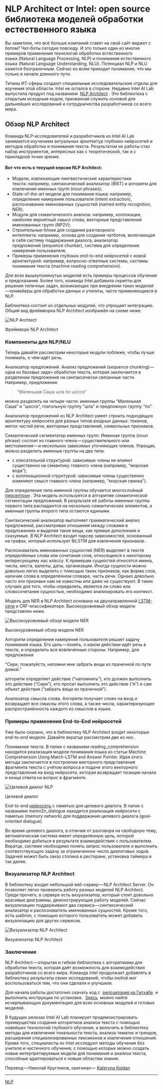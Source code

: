 # NLP Architect от Intel: open source библиотека моделей обработки естественного языка

Вы заметили, что всё больше компаний ставят на свой сайт виджет с ботом? Чат-боты сегодня повсюду. И это только один из многих примеров применения технологий обработки естественного языка (Natural Language Processing, NLP) и понимания естественного языка (Natural Language Understanding, NLU). Потенциал NLP и NLU кажется безграничным. Сейчас ко всем приходит понимание, что мы только в начале длинного пути.

Титаны ИТ-сферы создают специальные исследовательские отделы для изучения этой области. Intel не остался в стороне. Недавно Intel AI Lab выпустила продукт под названием  [NLP Architect](http://nlp_architect.nervanasys.com/) . Это библиотека с открытым исходным кодом, призванная служить основой для дальнейших исследований и сотрудничества разработчиков со всего мира.

## Обзор NLP Architect

Команда NLP-исследователей и разработчиков из Intel AI Lab занимается изучением актуальных архитектур глубоких нейросетей и методов обработки и понимания текста. Результатом их работы стал набор инструментов, интересных как с теоретической, так и с прикладной точки зрения.

#### Вот что есть в текущей версии NLP Architect:

*   Модели, извлекающие лингвистические характеристики текста: например, синтаксический анализатор (BIST) и алгоритм для извлечения именных групп (noun phrases);
*   State-of-the-art модели для понимания языка: например, определение намерения пользователя (intent extraction), распознавание именованных сущностей (named entity recognition, NER);
*   Модули для семантического анализа: например, коллокации, наиболее вероятный смысл слова, векторные представления именованных групп (NP2V);
*   Строительные блоки для создания разговорного интеллекта: например, основа для создания чатботов, включающая в себя систему поддержания диалога, анализатор предложений (sequence chunker), система для определения намерения пользователя;
*   Примеры применения глубоких end-to-end нейросетей с новой архитектурой: например, вопросно-ответные системы, системы понимания текста (machine reading comprehension).

Для всех вышеупомянутых моделей есть примеры процессов обучения и предсказания. Более того, команда Intel добавила скрипты для решения типичных задач, возникающих при внедрении таких моделей — конвейеры для обработки данных и утилиты, часто применяющиеся в NLP.

Библиотека состоит из отдельных модулей, что упрощает интеграцию. Общий вид фреймворка NLP Architect изображён на схеме ниже.

 ![NLP Archtect](/images/e98ef15df4950b319327fe710c5be6e2.png) 

Фреймворк NLP Architect

### Компоненты для NLP/NLU

Теперь давайте рассмотрим некоторые модули поближе, чтобы лучше понимать, о чём идёт речь.

Анализатор предложений. Анализ предложений (sequence chunking) — одна из базовых задач обработки текста, которая заключается в разделении предложения на синтаксически связанные части. Например, предложение

> “Маленькая Саша шла по шоссе”

можно разделить на четыре части: именные группы “Маленькая Саша” и “шоссе”, глагольную группу “шла” и предложную группу “по”.

Анализатор предложений из NLP Architect умеет строить подходящую архитектуру нейросети для разных типов входных данных: токенов, меток частей речи, векторных представлений, символьных признаков.

Семантический сегментатор именных групп. Именная группа (noun phrase) состоит из главного члена — существительного или местоимения — и нескольких зависимых уточняющих членов. Упрощая, можно разделить именные группы на два типа:

*   с описательной структурой: зависимые члены не влияют существенно на семантику главного члена (например, “морская вода”);
*   с коллокационной структурой: зависимые члены существенно изменяют смысл главного члена (например, “морская свинка”).

Для определения типа именной группы обучается многослойный [персептрон](https://neurohive.io/ru/osnovy-data-science/perseptron-rozenblatta-mashina-kotoraja-smogla-obuchatsja/ "персептрон") . Эта модель используется в алгоритме семантической сегментации предложений. В результате её работы именные группы первого типа распадаются на несколько семантических элементов, а именные группы второго типа остаются едиными.

Синтаксический анализатор выполняет грамматический анализ предложений, рассматривая отношения между словами в предложениях и выделяя такие вещи, как прямые дополнения и сказуемые. В NLP Architect входит парсер зависимостей, основанный на графах, который использует BiLSTM для извлечения признаков..

Распознаватель именованных сущностей (NER) выделяет в тексте определённые слова или сочетания слов, относящиеся к некоторому интересующему нас классу. К примерам сущностей относятся имена, числа, места, валюты, даты, организации. Иногда сущности можно довольно легко выделить с помощью таких признаков, как форма слов, наличие слова в определённом словаре, часть речи. Однако довольно часто эти признаки нам не известны или даже не существуют. В таких случаях для того, чтобы определить, является ли слово или словосочетание сущностью, необходимо анализировать его контекст.

Модель для NER в NLP Architect основана на двунаправленной [LSTM-сети](https://neurohive.io/ru/osnovy-data-science/lstm-nejronnaja-set/) и CRF-классификаторе. Высокоуровневый обзор модели представлен ниже.

 ![Высокоуровневый обзор модели NER](/images/c227d1d1439a28b302a27fc86bcad45c.png) 

Высокоуровневый обзор модели NER

Алгоритм определения намерения пользователя решает задачу понимания языка. Его цель — понять, о каком действии идёт речь в тексте, и определить все вовлечённые стороны. Например, для предложения

“Сири, пожалуйста, напомни мне забрать вещи из прачечной по пути домой.”

алгоритм определяет действие (“напомнить”), кто должен выполнить это действие (“Сири”), кто просит выполнить это действие (“я”) и сам объект действия (“забрать вещи из прачечной”).

Анализатор смысла слова. Алгоритм получает слово на вход и возвращает все смыслы этого слова, а также числа, характеризующие распространённость каждого из смыслов в языке.

### Примеры применения End-to-End нейросетей

Уже было сказано, что в библиотеку NLP Architect входят некоторые end-to-end модели. Давайте вкратце рассмотрим две из них.

Понимание текста. В папке с названием reading\_comprehension находится реализация модели понимания языка из статьи Machine Comprehension Using Match-LSTM and Answer Pointer. Идея этого метода заключается в построении векторного представления фрагмента текста с учётом вопроса и подаче этого векторного представления на вход нейросети, которая возвращает позиции начала и конца ответа на вопрос в фрагменте.

 ![Целевой диалог NLP](/images/ffc064cfcd51084b62e8a777ee293aa0.png) 

Целевой диалог

End-to-end [нейросеть](https://neurohive.io/ru/osnovy-data-science/osnovy-nejronnyh-setej-algoritmy-obuchenie-funkcii-aktivacii-i-poteri/ "нейросеть") с памятью для целевого диалога. В папке с названием memn2n\_dialogue находится реализация нейросети с памятью (memory network) для поддержания целевого диалога (goal-oriented dialogue).

Во время целевого диалога, в отличие от разговора на свободную тему, автоматическая система имеет определённую цель, которой необходимо добиться в результате взаимодействия с пользователем. Вкратце, системе необходимо понять запрос пользователя и выполнить соответствующую задачу за ограниченное число диалоговых ходов. Задачей может быть заказ столика в ресторане, установка таймера и так далее.

### Визуализатор NLP Architect

В библиотеку входит небольшой веб-сервер — NLP Architect Server. Он позволяет легко проверить работу разных моделей NLP Architect. Среди прочего, в сервере есть визуализатор, который стоит довольно красивые диаграммы, демонстрирующие работу моделей. Сейчас визуализацию поддерживают два сервиса — синтаксический анализатор и распознаватель именованных сущностей. Кроме того, есть шаблон, с помощью которого пользователь может добавить визуализацию для других сервисов.

 ![Визуализатор NLP Architect](/images/05cc16637738c91c224de2ece12fee2d.png) 

Визуализатор NLP Architect

### Заключение

NLP Architect — открытая и гибкая библиотека с алгоритмами для обработки текста, которая даёт возможность для взаимодействия разработчиков со всего мира. Команда Intel продолжает добавлять в библиотеку результаты своих исследований, чтобы любой мог воспользоваться тем, что они сделали и улучшили.

Для начала работы достаточно скачать код с  [репозитория на Гитхабе](https://github.com/NervanaSystems/nlp-architect)  и выполнить инструкции по установке.  [Здесь](http://nlp_architect.nervanasys.com/)  можно найти исчерпывающую документацию для всех основных модулей и готовых моделей.

В будущих релизах Intel AI Lab планирует продемонстрировать преимущества создания алгоритмов анализа текста с помощью новейших технологий глубокого обучения, и включить в библиотеку методы для извлечения тональности текста, анализа тематик и трендов, расширения специализированных лексиконов и извлечения отношений. Кроме того, специалисты из Intel исследуют методы обучения без учителя и частичного обучения, с помощью которых можно создать новые интерпретируемые модели для понимания и анализа текста, способные адаптироваться к новым областям знания.

Перевод — Николай Кругликов, оригинал —  [Kateryna Koidan](https://medium.com/@neurohive/nlp-architect-by-intel-taking-another-step-forward-in-natural-language-processing-9c6b5dc58c23)

**********
[NLP](/tags/NLP.md)
